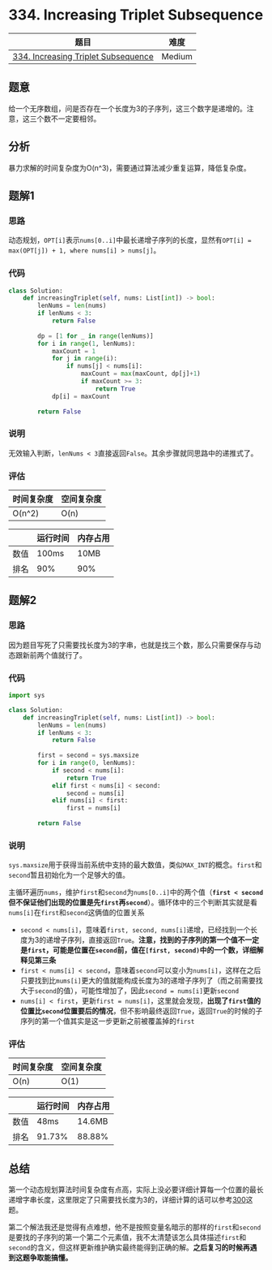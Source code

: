 # 334. Increasing Triplet Subsequence

| 题目 | 难度 |
| ---- | ---- |
| [334. Increasing Triplet Subsequence](https://leetcode.com/problems/increasing-triplet-subsequence/) | Medium |

## 题意

给一个无序数组，问是否存在一个长度为3的子序列，这三个数字是递增的。注意，这三个数不一定要相邻。

## 分析

暴力求解的时间复杂度为O(n^3)，需要通过算法减少重复运算，降低复杂度。

## 题解1

### 思路

动态规划，`OPT[i]`表示`nums[0..i]`中最长递增子序列的长度，显然有`OPT[i] = max(OPT[j]) + 1, where nums[i] > nums[j]`。

### 代码

```python
class Solution:
    def increasingTriplet(self, nums: List[int]) -> bool:
        lenNums = len(nums)
        if lenNums < 3:
            return False
        
        dp = [1 for _ in range(lenNums)]
        for i in range(1, lenNums):
            maxCount = 1
            for j in range(i):
                if nums[j] < nums[i]:
                    maxCount = max(maxCount, dp[j]+1)
                    if maxCount >= 3:
                        return True
            dp[i] = maxCount
        
        return False
```

### 说明

无效输入判断，`lenNums < 3`直接返回`False`。其余步骤就同思路中的递推式了。

### 评估

| 时间复杂度 | 空间复杂度 |
| ---- | ---- |
| O(n^2) | O(n) |

| | 运行时间 | 内存占用 |
| ---- | ---- | ---- |
| 数值 | 100ms | 10MB |
| 排名 | 90% | 90% |

## 题解2

### 思路

因为题目写死了只需要找长度为3的字串，也就是找三个数，那么只需要保存与动态跟新前两个值就行了。

### 代码

```python
import sys

class Solution:
    def increasingTriplet(self, nums: List[int]) -> bool:
        lenNums = len(nums)
        if lenNums < 3:
            return False
        
        first = second = sys.maxsize
        for i in range(0, lenNums):
            if second < nums[i]:
                return True
            elif first < nums[i] < second:
                second = nums[i]
            elif nums[i] < first:
                first = nums[i]
        
        return False
```

### 说明

`sys.maxsize`用于获得当前系统中支持的最大数值，类似`MAX_INT`的概念。`first`和`second`暂且初始化为一个足够大的值。

主循环遍历`nums`，维护`first`和`second`为`nums[0..i]`中的两个值（**`first < second`但不保证他们出现的位置是先`first`再`second`**）。循环体中的三个判断其实就是看`nums[i]`在`first`和`second`这俩值的位置关系
- `second < nums[i]`，意味着`first, second, nums[i]`递增，已经找到一个长度为3的递增子序列，直接返回`True`。**注意，找到的子序列的第一个值不一定是`first`，可能是位置在`second`前，值在`[first, second)`中的一个数，详细解释见第三条**
- `first < nums[i] < second`，意味着`second`可以变小为`nums[i]`，这样在之后只要找到比`mums[i]`更大的值就能构成长度为3的递增子序列了（而之前需要找大于`second`的值），可能性增加了，因此`second = nums[i]`更新`second`
- `nums[i] < first`，更新`first = nums[i]`，这里就会发现，**出现了`first`值的位置比`second`位置要后的情况**，但不影响最终返回`True`，返回`True`的时候的子序列的第一个值其实是这一步更新之前被覆盖掉的`first`

### 评估

| 时间复杂度 | 空间复杂度 |
| ---- | ---- |
| O(n) | O(1) |

| | 运行时间 | 内存占用 |
| ---- | ---- | ---- |
| 数值 | 48ms | 14.6MB |
| 排名 | 91.73% | 88.88% |

## 总结

第一个动态规划算法时间复杂度有点高，实际上没必要详细计算每一个位置的最长递增字串长度，这里限定了只需要找长度为3的，详细计算的话可以参考[300](300.md)这题。

第二个解法我还是觉得有点难想，他不是按照变量名暗示的那样的`first`和`second`是要找的子序列的第一个第二个元素值，我不太清楚该怎么具体描述`first`和`second`的含义，但这样更新维护确实最终能得到正确的解。**之后复习的时候再遇到这题争取能搞懂。**
